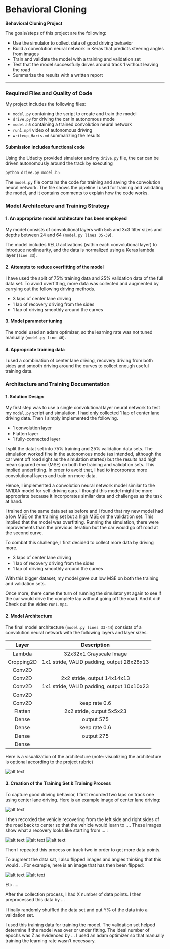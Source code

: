 # Behavioral Cloning


**Behavioral Cloning Project**

The goals/steps of this project are the following:
* Use the simulator to collect data of good driving behavior
* Build a convolution neural network in Keras that predicts steering angles from images
* Train and validate the model with a training and validation set
* Test that the model successfully drives around track 1 without leaving the road
* Summarize the results with a written report


[//]: # (Image References)

[image1]: ./examples/placeholder.png "Model Visualization"
[image2]: ./examples/placeholder.png "Grayscaling"
[image3]: ./examples/placeholder_small.png "Recovery Image"
[image4]: ./examples/placeholder_small.png "Recovery Image"
[image5]: ./examples/placeholder_small.png "Recovery Image"
[image6]: ./examples/placeholder_small.png "Normal Image"
[image7]: ./examples/placeholder_small.png "Flipped Image"

---
### Required Files and Quality of Code

My project includes the following files:
* `model.py` containing the script to create and train the model
* `drive.py` for driving the car in autonomous mode
* `model.h5` containing a trained convolution neural network
* `run1.mp4` video of autonomous driving
* `writeup_Haris.md` summarizing the results

#### Submission includes functional code
Using the Udacity provided simulator and my `drive.py` file, the car can be driven autonomously around the track by executing 
```
python drive.py model.h5
```
The `model.py` file contains the code for training and saving the convolution neural network. The file shows the pipeline I used for training and validating the model, and it contains comments to explain how the code works.

### Model Architecture and Training Strategy

#### 1. An appropriate model architecture has been employed

My model consists of convolutional layers with 5x5 and 3x3 filter sizes and depths between 24 and 64 (`model.py lines 35-39`).

The model includes RELU activations (within each convolutional layer) to introduce nonlinearity, and the data is normalized using a Keras lambda layer (`line 33`).

#### 2. Attempts to reduce overfitting of the model

I have used the split of 75% training data and 25% validation data of the full data set. To avoid overfitting, more data was collected and augmented by carrying out the following driving methods.
* 3 laps of center lane driving
* 1 lap of recovery driving from the sides
* 1 lap of driving smoothly around the curves

#### 3. Model parameter tuning

The model used an adam optimizer, so the learning rate was not tuned manually (`model.py line 46`).

#### 4. Appropriate training data

I used a combination of center lane driving, recovery driving from both sides and smooth driving around the curves to collect enough useful training data.

### Architecture and Training Documentation

#### 1. Solution Design

My first step was to use a single convolutional layer neural network to test my `model.py` script and simulation. I had only collected 1 lap of center lane driving data. Then I simply implemented the following.
* 1 convolution layer
* Flatten layer
* 1 fully-connected layer

I split the datat set into 75% training and 25% validation data sets. The simulation worked fine in the autonomous mode (as intended, although the car went off road right as the simulation started) but the results had high mean squared error (MSE) on both the training and validation sets. This implied underfitting. In order to avoid that, I had to incorporate more convolutional layers and train on more data.

Hence, I implemented a convolution neural network model similar to the NVIDIA model for self-driving cars. I thought this model might be more appropriate because it incorporates similar data and challenges as the task at hand.

I trained on the same data set as before and I found that my new model had a low MSE on the training set but a high MSE on the validation set. This implied that the model was overfitting. Running the simulation, there were improvements than the previous iteration but the car would go off road at the second curve.

To combat this challenge, I first decided to collect more data by driving more.
* 3 laps of center lane driving
* 1 lap of recovery driving from the sides
* 1 lap of driving smoothly around the curves

With this bigger dataset, my model gave out low MSE on both the training and validation sets.

Once more, there came the turn of running the simulator yet again to see if the car would drive the complete lap without going off the road. And it did! Check out the video `run1.mp4`.

#### 2. Model Architecture

The final model architecture (`model.py lines 33-44`) consists of a convolution neural network with the following layers and layer sizes.

| Layer         		|     Description	        					| 
|:---------------------:|:---------------------------------------------:| 
| Lambda         		| 32x32x1 Grayscale Image						| 
| Cropping2D| 1x1 stride, VALID padding, output 28x28x13 	|
| Conv2D					|												|
| Conv2D	      	| 2x2 stride, output 14x14x13   				|
| Conv2D	    | 1x1 stride, VALID padding, output 10x10x23 	|
| Conv2D          		|           									|
| Conv2D				| keep rate 0.6									|
| Flatten			| 2x2 stride, output 5x5x23     				|
| Dense				| output 575									|
| Dense				| keep rate 0.6									|
| Dense		| output 275									|
| Dense					|												|

Here is a visualization of the architecture (note: visualizing the architecture is optional according to the project rubric)

![alt text][image1]

#### 3. Creation of the Training Set & Training Process

To capture good driving behavior, I first recorded two laps on track one using center lane driving. Here is an example image of center lane driving:

![alt text][image2]

I then recorded the vehicle recovering from the left side and right sides of the road back to center so that the vehicle would learn to .... These images show what a recovery looks like starting from ... :

![alt text][image3]
![alt text][image4]
![alt text][image5]

Then I repeated this process on track two in order to get more data points.

To augment the data sat, I also flipped images and angles thinking that this would ... For example, here is an image that has then been flipped:

![alt text][image6]
![alt text][image7]

Etc ....

After the collection process, I had X number of data points. I then preprocessed this data by ...


I finally randomly shuffled the data set and put Y% of the data into a validation set. 

I used this training data for training the model. The validation set helped determine if the model was over or under fitting. The ideal number of epochs was Z as evidenced by ... I used an adam optimizer so that manually training the learning rate wasn't necessary.
